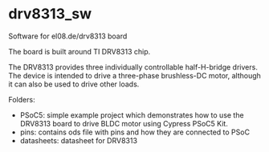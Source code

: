 # drv8313_sw
Software for el08.de/drv8313 board

The board is built around TI DRV8313 chip.

The DRV8313 provides three individually controllable half-H-bridge drivers. The device is intended to drive a three-phase brushless-DC motor, although it can also be used to drive other loads.

Folders:
  * PSoC5: simple example project which demonstrates how to use the DRV8313 board to drive BLDC motor using Cypress PSoC5 Kit. 
  * pins: contains ods file with pins and how they are connected to PSoC
  * datasheets: datasheet for DRV8313
  








